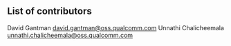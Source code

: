 ## List of contributors

David Gantman <david.gantman@oss.qualcomm.com>
Unnathi Chalicheemala <unnathi.chalicheemala@oss.qualcomm.com>